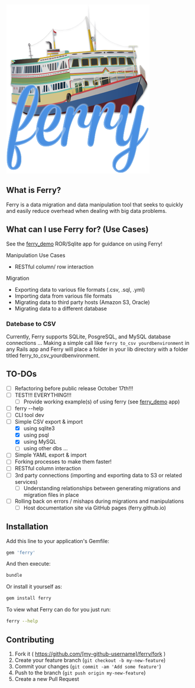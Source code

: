 ![ferry](doc/ferry_readme_icon.png)

## What is Ferry?
Ferry is a data migration and data manipulation tool that seeks to quickly and easily reduce overhead when dealing with big data problems.

## What can I use Ferry for? (Use Cases)
See the [ferry_demo](http://github.com/cmu-is-projects/ferry_demo.com) ROR/Sqlite app for guidance on using Ferry!

Manipulation Use Cases
  - RESTful column/ row interaction

Migration
  - Exporting data to various file formats (.csv, .sql, .yml)
  - Importing data from various file formats
  - Migrating data to third party hosts (Amazon S3, Oracle)
  - Migrating data to a different database

### Datebase to CSV
Currently, Ferry supports SQLite, PosgreSQL, and MySQL database connections  ...
Making a simple call like ```ferry to_csv yourdbenvironment``` in any Rails app and Ferry will place a folder in your lib directory with a folder titled ferry_to_csv_yourdbenvironment.

## TO-DOs
- [ ] Refactoring before public release October 17th!!!
- [ ] TEST!!! EVERYTHING!!!
  - [ ] Provide working example(s) of using ferry (see [ferry_demo](http://github.com/cmu-is-projects/ferry_demo.com) app)
- [ ] ferry --help
- [ ] CLI tool dev
- [ ] Simple CSV export & import
  - [x] using sqlite3
  - [x] using psql
  - [x] using MySQL
  - [ ] using other dbs ...
- [ ] Simple YAML export & import
- [ ] Forking processes to make them faster!
- [ ] RESTful column interaction
- [ ] 3rd party connections (importing and exporting data to S3 or related services)
  - [ ] Understanding relationships between generating migrations and migration files in place
- [ ] Rolling back on errors / mishaps during migrations and manipulations
  - [ ] Host documentation site via GitHub pages (ferry.github.io)

## Installation
Add this line to your application's Gemfile:
``` sh
gem 'ferry'
```

And then execute:
``` sh
bundle
```

Or install it yourself as:
``` sh
gem install ferry
```

To view what Ferry can do for you just run:
``` sh
ferry --help
```

## Contributing

1. Fork it ( https://github.com/[my-github-username]/ferry/fork )
2. Create your feature branch (`git checkout -b my-new-feature`)
3. Commit your changes (`git commit -am 'Add some feature'`)
4. Push to the branch (`git push origin my-new-feature`)
5. Create a new Pull Request
